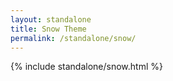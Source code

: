 ```yaml
---
layout: standalone
title: Snow Theme
permalink: /standalone/snow/
---
```


{% include standalone/snow.html %}
